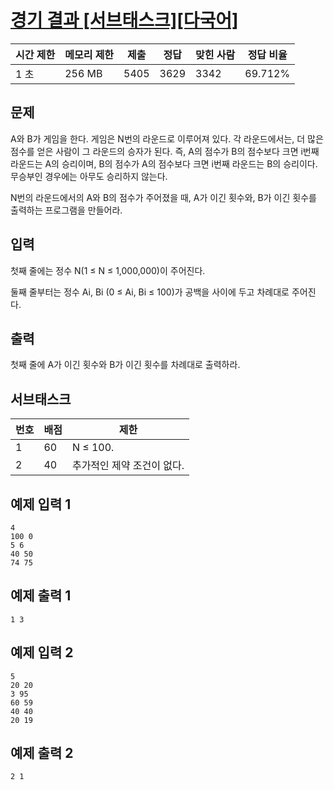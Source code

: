 # [경기 결과 [서브태스크][다국어]](https://www.acmicpc.net/problem/5523)

| 시간 제한 | 메모리 제한 | 제출 | 정답 | 맞힌 사람 | 정답 비율 |
| --- | --- | --- | --- | --- | --- |
| 1 초 | 256 MB | 5405 | 3629 | 3342 | 69.712% |

## 문제

A와 B가 게임을 한다. 게임은 N번의 라운드로 이루어져 있다. 각 라운드에서는, 더 많은 점수를 얻은 사람이 그 라운드의 승자가 된다. 즉, A의 점수가 B의 점수보다 크면 i번째 라운드는 A의 승리이며, B의 점수가 A의 점수보다 크면 i번째 라운드는 B의 승리이다. 무승부인 경우에는 아무도 승리하지 않는다.

N번의 라운드에서의 A와 B의 점수가 주어졌을 때, A가 이긴 횟수와, B가 이긴 횟수를 출력하는 프로그램을 만들어라.

## 입력

첫째 줄에는 정수 N(1 ≤ N ≤ 1,000,000)이 주어진다.

둘째 줄부터는 정수 Ai, Bi (0 ≤ Ai, Bi ≤ 100)가 공백을 사이에 두고 차례대로 주어진다.

## 출력

첫째 줄에 A가 이긴 횟수와 B가 이긴 횟수를 차례대로 출력하라.

## 서브태스크

| 번호 | 배점 | 제한 |
| --- | --- | --- |
| 1 | 60 | N ≤ 100. |
| 2 | 40 | 추가적인 제약 조건이 없다. |

## 예제 입력 1

```
4
100 0
5 6
40 50
74 75

```

## 예제 출력 1

```
1 3

```

## 예제 입력 2

```
5
20 20
3 95
60 59
40 40
20 19

```

## 예제 출력 2

```
2 1
```
